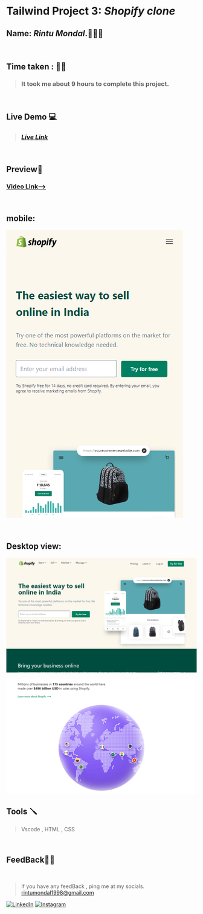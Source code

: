 # **Tailwind Project 3: *Shopify clone***

## **Name:**  _Rintu Mondal_.🧑🏽‍💻
<br>

## **Time taken :** ✍🏼

>### It took me about 9 hours to complete this project.
<br>

## **Live Demo**  💻 


>### _[**Live Link**](https://regal-ganache-6fd30d.netlify.app/)_
<br> 

## **Preview**🔎
### [Video Link-->](https://youtu.be/N7xbLsW_Swk)
<br>

## mobile: 
![mobile](./SS/mobile.png)



<br>

## Desktop view:
![desktop](./SS/1.png)
<br>

![desktop](./SS/5.png)



## **Tools** 🪛
>Vscode , HTML , CSS
<br>

## **FeedBack**🥷🏼

<br>

> If you have any feedBack , ping me at my socials. rintumondal1998@gmail.com

[![LinkedIn][linkedin-shield]][linkedin-url]
[![Instagram][instagram-shield]][instagram-url]


[instagram-shield]: https://img.shields.io/badge/Instagram-%23E4405F.svg?style=for-the-badge&logo=Instagram&logoColor=white
[instagram-url]: https://www.instagram.com/fairyhunter.gg/

[linkedin-shield]: https://img.shields.io/badge/-LinkedIn-black.svg?style=for-the-badge&logo=linkedin&colorB=0B5FBB
[linkedin-url]: https://www.linkedin.com/in/heyrintu/

